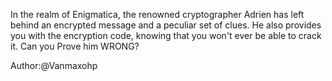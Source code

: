 In the realm of Enigmatica, the renowned cryptographer Adrien has left behind an encrypted message and a peculiar set of clues. He also provides you with the encryption code, knowing that you won't ever be able to crack it. Can you Prove him WRONG?

Author:@Vanmaxohp
